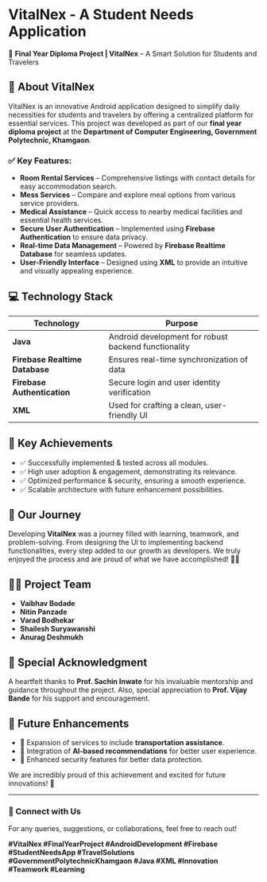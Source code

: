 # VitalNex - A Student Needs Application

🚀 **Final Year Diploma Project | VitalNex** – A Smart Solution for Students and Travelers

## 📢 About VitalNex

VitalNex is an innovative Android application designed to simplify daily necessities for students and travelers by offering a centralized platform for essential services. This project was developed as part of our **final year diploma project** at the **Department of Computer Engineering, Government Polytechnic, Khamgaon**.

### ✅ Key Features:
- **Room Rental Services** – Comprehensive listings with contact details for easy accommodation search.
- **Mess Services** – Compare and explore meal options from various service providers.
- **Medical Assistance** – Quick access to nearby medical facilities and essential health services.
- **Secure User Authentication** – Implemented using **Firebase Authentication** to ensure data privacy.
- **Real-time Data Management** – Powered by **Firebase Realtime Database** for seamless updates.
- **User-Friendly Interface** – Designed using **XML** to provide an intuitive and visually appealing experience.

## 💻 Technology Stack

| Technology | Purpose |
|------------|---------|
| **Java** | Android development for robust backend functionality |
| **Firebase Realtime Database** | Ensures real-time synchronization of data |
| **Firebase Authentication** | Secure login and user identity verification |
| **XML** | Used for crafting a clean, user-friendly UI |

## 🎯 Key Achievements

- ✅ Successfully implemented & tested across all modules.
- ✅ High user adoption & engagement, demonstrating its relevance.
- ✅ Optimized performance & security, ensuring a smooth experience.
- ✅ Scalable architecture with future enhancement possibilities.

## 🚀 Our Journey

Developing **VitalNex** was a journey filled with learning, teamwork, and problem-solving. From designing the UI to implementing backend functionalities, every step added to our growth as developers. We truly enjoyed the process and are proud of what we have accomplished! 🎯💡

## 👨‍💻 Project Team

- **Vaibhav Bodade**
- **Nitin Panzade**
- **Varad Bodhekar**
- **Shailesh Suryawanshi**
- **Anurag Deshmukh**

## 🙏 Special Acknowledgment

A heartfelt thanks to **Prof. Sachin Inwate** for his invaluable mentorship and guidance throughout the project. Also, special appreciation to **Prof. Vijay Bande** for his support and encouragement.

## 📌 Future Enhancements
- 🌟 Expansion of services to include **transportation assistance**.
- 🌟 Integration of **AI-based recommendations** for better user experience.
- 🌟 Enhanced security features for better data protection.

We are incredibly proud of this achievement and excited for future innovations! 🚀

---

### 🔗 Connect with Us

For any queries, suggestions, or collaborations, feel free to reach out!

**#VitalNex #FinalYearProject #AndroidDevelopment #Firebase #StudentNeedsApp #TravelSolutions #GovernmentPolytechnicKhamgaon #Java #XML #Innovation #Teamwork #Learning**
